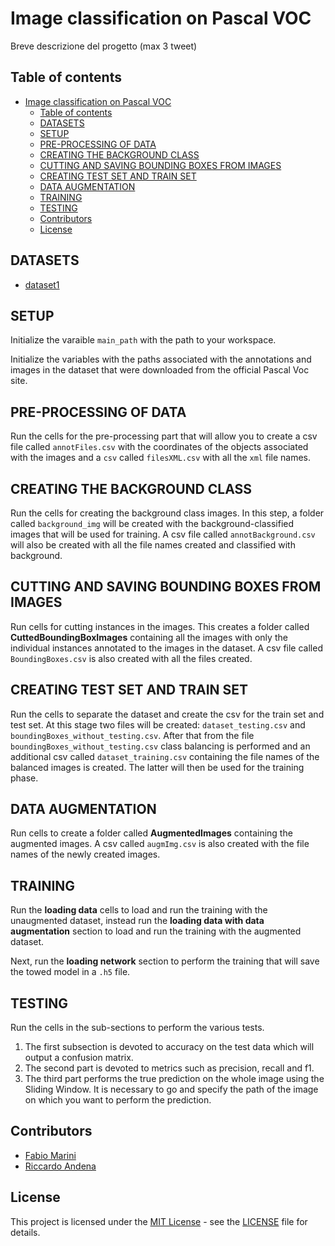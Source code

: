 # Image classification on Pascal VOC

Breve descrizione del progetto (max 3 tweet)

## Table of contents

- [Image classification on Pascal VOC](#image-classification-on-pascal-voc)
  - [Table of contents](#table-of-contents)
  - [DATASETS](#datasets)
  - [SETUP](#setup)
  - [PRE-PROCESSING OF DATA](#pre-processing-of-data)
  - [CREATING THE BACKGROUND CLASS](#creating-the-background-class)
  - [CUTTING AND SAVING BOUNDING BOXES FROM IMAGES](#cutting-and-saving-bounding-boxes-from-images)
  - [CREATING TEST SET AND TRAIN SET](#creating-test-set-and-train-set)
  - [DATA AUGMENTATION](#data-augmentation)
  - [TRAINING](#training)
  - [TESTING](#testing)
  - [Contributors](#contributors)
  - [License](#license)

## DATASETS

- [dataset1](dataset1)

## SETUP

Initialize the varaible `main_path` with the path to your workspace.

Initialize the variables with the paths associated with the annotations and images in the dataset that were downloaded from the official Pascal Voc site.

## PRE-PROCESSING OF DATA

Run the cells for the pre-processing part that will allow you to create a csv file called `annotFiles.csv` with the coordinates of the objects associated with the images and a `csv` called `filesXML.csv` with all the `xml` file names.

## CREATING THE BACKGROUND CLASS

Run the cells for creating the background class images. In this step, a folder called `background_img` will be created with the background-classified images that will be used for training. A csv file called `annotBackground.csv` will also be created with all the file names created and classified with background.

## CUTTING AND SAVING BOUNDING BOXES FROM IMAGES

Run cells for cutting instances in the images. This creates a folder called **CuttedBoundingBoxImages** containing all the images with only the individual instances annotated to the images in the dataset. A csv file called `BoundingBoxes.csv` is also created with all the files created.

## CREATING TEST SET AND TRAIN SET

Run the cells to separate the dataset and create the csv for the train set and test set. At this stage two files will be created: `dataset_testing.csv` and `boundingBoxes_without_testing.csv`. After that from the file `boundingBoxes_without_testing.csv` class balancing is performed and an additional csv called `dataset_training.csv` containing the file names of the balanced images is created. The latter will then be used for the training phase.

## DATA AUGMENTATION

Run cells to create a folder called **AugmentedImages** containing the augmented images. A csv called `augmImg.csv` is also created with the file names of the newly created images.

## TRAINING

Run the **loading data** cells to load and run the training with the unaugmented dataset, instead run the **loading data with data augmentation** section to load and run the training with the augmented dataset.

Next, run the **loading network** section to perform the training that will save the towed model in a `.h5` file.

## TESTING

Run the cells in the sub-sections to perform the various tests.

1. The first subsection is devoted to accuracy on the test data which will output a confusion matrix.
2. The second part is devoted to metrics such as precision, recall and f1.
3. The third part performs the true prediction on the whole image using the Sliding Window. It is necessary to go and specify the path of the image on which you want to perform the prediction.

## Contributors

- [Fabio Marini](https://github.com/fabbio00)
- [Riccardo Andena](https://github.com/anduz15)

## License

This project is licensed under the [MIT License](LICENSE) - see the [LICENSE](LICENSE) file for details.
